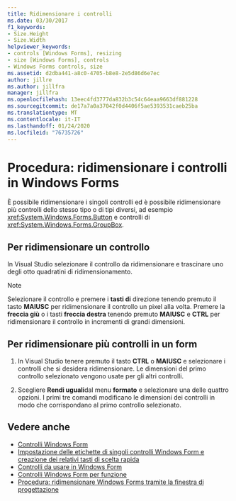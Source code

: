 ```yaml
---
title: Ridimensionare i controlli
ms.date: 03/30/2017
f1_keywords:
- Size.Height
- Size.Width
helpviewer_keywords:
- controls [Windows Forms], resizing
- size [Windows Forms], controls
- Windows Forms controls, size
ms.assetid: d2dba441-a8c0-4705-b8e8-2e5d86d6e7ec
author: jillre
ms.author: jillfra
manager: jillfra
ms.openlocfilehash: 13eec4fd3777da832b3c54c64eaa9663df881228
ms.sourcegitcommit: de17a7a0a37042f0d4406f5ae5393531caeb25ba
ms.translationtype: MT
ms.contentlocale: it-IT
ms.lasthandoff: 01/24/2020
ms.locfileid: "76735726"
---
```

# <a name="how-to-resize-controls-on-windows-forms"></a>Procedura: ridimensionare i controlli in Windows Forms

È possibile ridimensionare i singoli controlli ed è possibile ridimensionare più controlli dello stesso tipo o di tipi diversi, ad esempio <xref:System.Windows.Forms.Button> e controlli di <xref:System.Windows.Forms.GroupBox>.

## <a name="to-resize-a-control"></a>Per ridimensionare un controllo

In Visual Studio selezionare il controllo da ridimensionare e trascinare uno degli otto quadratini di ridimensionamento.

> [!NOTE]
> Selezionare il controllo e premere i **tasti di** direzione tenendo premuto il tasto **MAIUSC** per ridimensionare il controllo un pixel alla volta. Premere la **freccia giù** o i tasti **freccia destra** tenendo premuto **MAIUSC** e **CTRL** per ridimensionare il controllo in incrementi di grandi dimensioni.

## <a name="to-resize-multiple-controls-on-a-form"></a>Per ridimensionare più controlli in un form

1. In Visual Studio tenere premuto il tasto **CTRL** o **MAIUSC** e selezionare i controlli che si desidera ridimensionare. Le dimensioni del primo controllo selezionato vengono usate per gli altri controlli.

2. Scegliere **Rendi uguali**dal menu **formato** e selezionare una delle quattro opzioni. I primi tre comandi modificano le dimensioni dei controlli in modo che corrispondano al primo controllo selezionato.

## <a name="see-also"></a>Vedere anche

- [Controlli Windows Form](index.md)
- [Impostazione delle etichette di singoli controlli Windows Form e creazione dei relativi tasti di scelta rapida](labeling-individual-windows-forms-controls-and-providing-shortcuts-to-them.md)
- [Controlli da usare in Windows Form](controls-to-use-on-windows-forms.md)
- [Controlli Windows Form per funzione](windows-forms-controls-by-function.md)
- [Procedura: ridimensionare Windows Forms tramite la finestra di progettazione](https://docs.microsoft.com/previous-versions/visualstudio/visual-studio-2010/37k2zkwx(v=vs.100))

